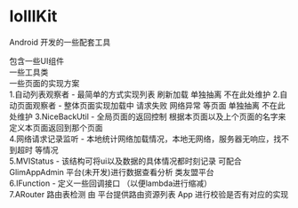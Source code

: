 # IolllKit
Android 开发的一些配套工具  

包含一些UI组件    
一些工具类  
一些页面的实现方案  
1.自动列表观察者 - 最简单的方式实现列表 刷新加载  单独抽离 不在此处维护
2.自动页面观察者 - 整体页面实现加载中 请求失败 网络异常 等页面  单独抽离 不在此处维护
3.NiceBackUtil - 全局页面的返回控制 根据本页面以及上个页面的名字来定义本页面返回到那个页面  
4.网络请求记录监听 - 本地统计网络加载情况，本地无网络，服务器无响应，找不到超时 等情况  
5.MVIStatus - 该结构可将ui以及数据的具体情况都时刻记录 可配合 GlimAppAdmin 平台(未开发)进行数据查看分析 类友盟平台  
6.IFunction - 定义一些回调接口 （以便lambda进行缩减）  
7.ARouter 路由表检测 由 平台提供路由资源列表 App 进行校验是否有对应的实现
